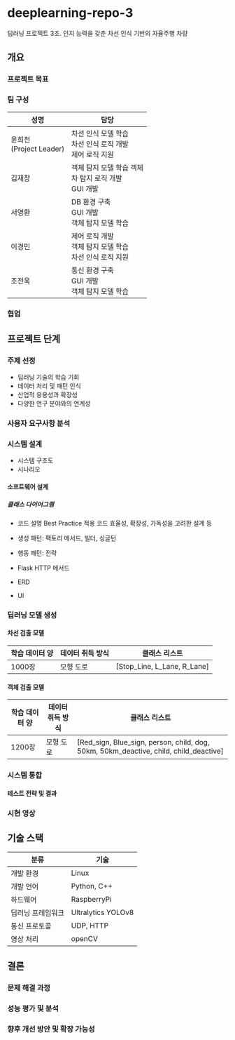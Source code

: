 # deeplearning-repo-3
딥러닝 프로젝트 3조. 인지 능력을 갖춘 차선 인식 기반의 자율주행 차량 

## 개요
### 프로젝트 목표
### 팀 구성
|성명|담당|
|----|-----|
|윤희천 <br> (Project Leader)|차선 인식 모델 학습 <br> 차선 인식 로직 개발 <br> 제어 로직 지원| 
|김재창|객체 탐지 모델 학습 객체 <br> 차 탐지 로직 개발 <br> GUI 개발|
|서영환|DB 환경 구축 <br> GUI 개발 <br> 객체 탐지 모델 학습| 
|이경민|제어 로직 개발 <br> 객체 탐지 모델 학습 <br> 차선 인식 로직 지원|
|조전욱|통신 환경 구축 <br> GUI 개발 <br> 객체 탐지 모델 학습|
### 협업

## 프로젝트 단계
### 주제 선정
- 딥러닝 기술의 학습 기회
- 데이터 처리 및 패턴 인식
- 산업적 응용성과 확장성
- 다양한 연구 분야와의 연계성
### 사용자 요구사항 분석

### 시스템 설계
- 시스템 구조도
- 시나리오
  
#### 소프트웨어 설계
##### 클래스 다이어그램
- 코드 설명 Best Practice 적용
  코드 효율성, 확장성, 가독성을 고려한 설계 등
- 생성 패턴: 팩토리 메서드, 빌더, 싱글턴
- 행동 패턴: 전략
  
- Flask HTTP 메서드
- ERD
- UI

### 딥러닝 모델 생성
#### 차선 검출 모델
|학습 데이터 양|데이터 취득 방식|클래스 리스트|
|-----|-----|-----|
|1000장|모형 도로|[Stop_Line, L_Lane, R_Lane]|


#### 객체 검출 모델
|학습 데이터 양|데이터 취득 방식|클래스 리스트|
|-----|-----|-----|
|1200장|모형 도로|[Red_sign, Blue_sign, person, child, dog, 50km, 50km_deactive, child, child_deactive]|

### 시스템 통합

#### 테스트 전략 및 결과

### 시현 영상

## 기술 스택
|분류|기술|
|-----|-----|
|개발 환경|Linux|
|개발 언어|Python, C++|
|하드웨어|RaspberryPi|
|딥러닝 프레임워크|Ultralytics YOLOv8|
|통신 프로토콜|UDP, HTTP|
|영상 처리|openCV|

## 결론
### 문제 해결 과정
### 성능 평가 및 분석
### 향후 개선 방안 및 확장 가능성
